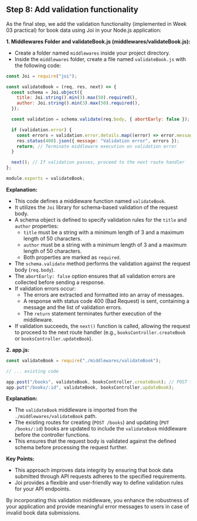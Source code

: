 ## Step 8: Add validation functionality

As the final step, we add the validation functionality (implemented in Week 03 practical) for book data using Joi in your Node.js application:

**1. Middlewares Folder and validateBook.js (middlewares/validateBook.js):**

- Create a folder named `middlewares` inside your project directory.
- Inside the `middlewares` folder, create a file named `validateBook.js` with the following code:

```javascript
const Joi = require("joi");

const validateBook = (req, res, next) => {
  const schema = Joi.object({
    title: Joi.string().min(3).max(50).required(),
    author: Joi.string().min(3).max(50).required(),
  });

  const validation = schema.validate(req.body, { abortEarly: false }); // Validate request body

  if (validation.error) {
    const errors = validation.error.details.map((error) => error.message);
    res.status(400).json({ message: "Validation error", errors });
    return; // Terminate middleware execution on validation error
  }

  next(); // If validation passes, proceed to the next route handler
};

module.exports = validateBook;
```

**Explanation:**

- This code defines a middleware function named `validateBook`.
- It utilizes the `Joi` library for schema-based validation of the request body.
- A schema object is defined to specify validation rules for the `title` and `author` properties:
  - `title` must be a string with a minimum length of 3 and a maximum length of 50 characters.
  - `author` must be a string with a minimum length of 3 and a maximum length of 50 characters.
  - Both properties are marked as `required`.
- The `schema.validate` method performs the validation against the request body (`req.body`).
- The `abortEarly: false` option ensures that all validation errors are collected before sending a response.
- If validation errors occur:
  - The errors are extracted and formatted into an array of messages.
  - A response with status code 400 (Bad Request) is sent, containing a message and the list of validation errors.
  - The `return` statement terminates further execution of the middleware.
- If validation succeeds, the `next()` function is called, allowing the request to proceed to the next route handler (e.g., `booksController.createBook` or `booksController.updateBook`).

**2. app.js:**

```javascript
const validateBook = require("./middlewares/validateBook");

// ... existing code

app.post("/books", validateBook, booksController.createBook); // POST for creating books (can handle JSON data)
app.put("/books/:id", validateBook, booksController.updateBook);
```

**Explanation:**

- The `validateBook` middleware is imported from the `./middlewares/validateBook` path.
- The existing routes for creating (`POST /books`) and updating (`PUT /books/:id`) books are updated to include the `validateBook` middleware before the controller functions.
- This ensures that the request body is validated against the defined schema before processing the request further.

**Key Points:**

- This approach improves data integrity by ensuring that book data submitted through API requests adheres to the specified requirements.
- Joi provides a flexible and user-friendly way to define validation rules for your API endpoints.

By incorporating this validation middleware, you enhance the robustness of your application and provide meaningful error messages to users in case of invalid book data submissions.
